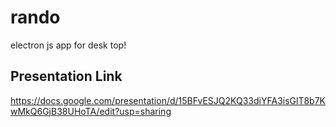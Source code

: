 # rando
electron js app for desk top!

## Presentation Link

https://docs.google.com/presentation/d/15BFvESJQ2KQ33diYFA3isGlT8b7KwMkQ6GjB38UHoTA/edit?usp=sharing

